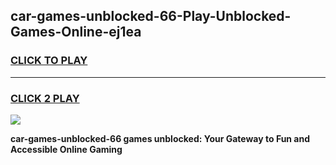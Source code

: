 
## car-games-unblocked-66-Play-Unblocked-Games-Online-ej1ea
<h3>
<a href="https://premium76.site?title=car-games-unblocked-66&ref=24A">CLICK TO PLAY</a></h3>
<hr>

<h3>
<a href="https://premium76.site?title=car-games-unblocked-66&ref=24A">CLICK 2 PLAY</a>
  
</h3>

<a href="https://premium76.site?title=car-games-unblocked-66&ref=24A"><img src="https://clearcache.store/games.png"></a>


**car-games-unblocked-66 games unblocked: Your Gateway to Fun and Accessible Online Gaming**
